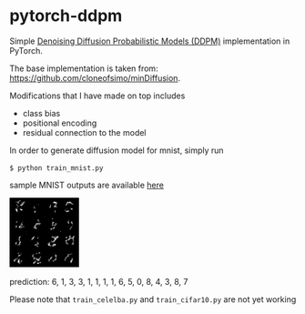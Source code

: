 # pytorch-ddpm

Simple [Denoising Diffusion Probabilistic Models (DDPM)](https://arxiv.org/abs/2010.02502) implementation in PyTorch.

The base implementation is taken from: https://github.com/cloneofsimo/minDiffusion.

Modifications that I have made on top includes
* class bias
* positional encoding
* residual connection to the model

In order to generate diffusion model for mnist, simply run
```
$ python train_mnist.py
```

sample MNIST outputs are available [here](./Nov-23-12-45)

![mnist](./Nov-23-12-45/6_1_3_3_1_1_1_1_6_5_0_8_4_3_8_7.gif)

prediction: 6, 1, 3, 3, 1, 1, 1, 1, 6, 5, 0, 8, 4, 3, 8, 7

Please note that `train_celelba.py` and `train_cifar10.py` are not yet working